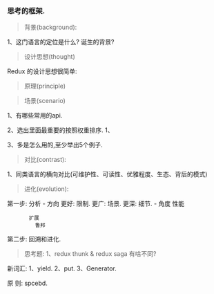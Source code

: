
###  思考的框架.

>  背景(background):

1、这门语言的定位是什么? 诞生的背景?

>  设计思想(thought)

Redux 的设计思想很简单:

>  原理(principle)

>  场景(scenario)

  1、有哪些常用的api.

  2、选出里面最重要的按照权重排序.
      1、

  3、多是怎么用的,至少举出5个例子.

>  对比(contrast): 

  1、同类语言的横向对比(可维护性、可读性、优雅程度、生态、背后的模式)

>  进化(evolution):	


  第一步: 分析
		- 方向
		   更好: 限制.
                 更广: 场景.
		   更深: 细节.
              - 角度
		   性能

		   扩展
             鲁邦
  第二步: 回溯和进化.
        

>  思考题:
    1、redux thunk &  redux saga 有啥不同?

   新词汇:
    1、yield.
    2、put.
    3、Generator.

原 则: spcebd.